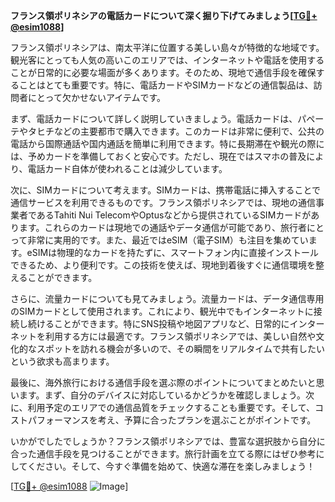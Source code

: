**フランス領ポリネシアの電話カードについて深く掘り下げてみましょう[[TG💪+ @esim1088](https://t.me/s/esim1088)]**

フランス領ポリネシアは、南太平洋に位置する美しい島々が特徴的な地域です。観光客にとっても人気の高いこのエリアでは、インターネットや電話を使用することが日常的に必要な場面が多くあります。そのため、現地で通信手段を確保することはとても重要です。特に、電話カードやSIMカードなどの通信製品は、訪問者にとって欠かせないアイテムです。

まず、電話カードについて詳しく説明していきましょう。電話カードは、パペーテやタヒチなどの主要都市で購入できます。このカードは非常に便利で、公共の電話から国際通話や国内通話を簡単に利用できます。特に長期滞在や観光の際には、予めカードを準備しておくと安心です。ただし、現在ではスマホの普及により、電話カード自体が使われることは減少しています。

次に、SIMカードについて考えます。SIMカードは、携帯電話に挿入することで通信サービスを利用できるものです。フランス領ポリネシアでは、現地の通信事業者であるTahiti Nui TelecomやOptusなどから提供されているSIMカードがあります。これらのカードは現地での通話やデータ通信が可能であり、旅行者にとって非常に実用的です。また、最近ではeSIM（電子SIM）も注目を集めています。eSIMは物理的なカードを持たずに、スマートフォン内に直接インストールできるため、より便利です。この技術を使えば、現地到着後すぐに通信環境を整えることができます。

さらに、流量カードについても見てみましょう。流量カードは、データ通信専用のSIMカードとして使用されます。これにより、観光中でもインターネットに接続し続けることができます。特にSNS投稿や地図アプリなど、日常的にインターネットを利用する方には最適です。フランス領ポリネシアでは、美しい自然や文化的なスポットを訪れる機会が多いので、その瞬間をリアルタイムで共有したいという欲求も高まります。

最後に、海外旅行における通信手段を選ぶ際のポイントについてまとめたいと思います。まず、自分のデバイスに対応しているかどうかを確認しましょう。次に、利用予定のエリアでの通信品質をチェックすることも重要です。そして、コストパフォーマンスを考え、予算に合ったプランを選ぶことがポイントです。

いかがでしたでしょうか？フランス領ポリネシアでは、豊富な選択肢から自分に合った通信手段を見つけることができます。旅行計画を立てる際にはぜひ参考にしてください。そして、今すぐ準備を始めて、快適な滞在を楽しみましょう！

[[TG💪+ @esim1088](https://t.me/s/esim1088) ![Image](https://i.postimg.cc/Y0z9fWf4/image.png)]